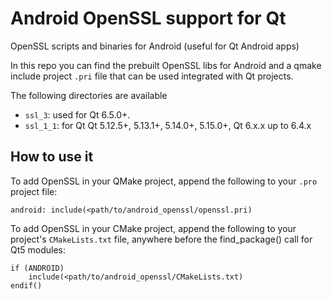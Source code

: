 # Android OpenSSL support for Qt
OpenSSL scripts and binaries for Android (useful for Qt Android apps)

In this repo you can find the prebuilt OpenSSL libs for Android and a qmake include project `.pri` file that can be used integrated with Qt projects.

The following directories are available
* `ssl_3`: used for Qt 6.5.0+.
* `ssl_1_1`: for Qt Qt 5.12.5+, 5.13.1+, 5.14.0+, 5.15.0+, Qt 6.x.x up to 6.4.x

## How to use it

To add OpenSSL in your QMake project, append the following to your `.pro` project file:

```
android: include(<path/to/android_openssl/openssl.pri)
```

To add OpenSSL in your CMake project, append the following to your project's `CMakeLists.txt` file, anywhere before the find_package() call for Qt5 modules:

```
if (ANDROID)
    include(<path/to/android_openssl/CMakeLists.txt)
endif()
```
